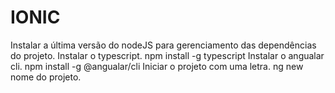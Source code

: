 # IONIC

Instalar a última versão do nodeJS para gerenciamento das dependências do projeto.
Instalar o typescript. npm install -g typescript
Instalar o angualar cli. npm install -g @angualar/cli
Iniciar o projeto com uma letra. ng new nome do projeto.
